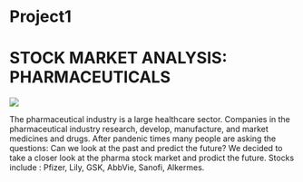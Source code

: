 # Project1

# STOCK MARKET ANALYSIS: PHARMACEUTICALS

![](images/pharma.png)

The pharmaceutical industry is a large healthcare sector. Companies in the pharmaceutical industry research, develop, manufacture, and market medicines and drugs. After pandenic times many  people are  asking the questions:  Can we look at the past and predict the future?  We  decided to take a closer look at the pharma stock market and prodict the future.
Stocks include : Pfizer, Lily, GSK, AbbVie, Sanofi, Alkermes. 




